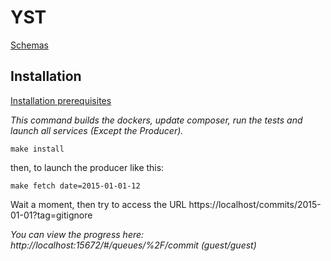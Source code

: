 YST
===

[Schemas](./doc/Schema/schema.md)

Installation
------------

[Installation prerequisites](./doc/installation/Installation.md)

*This command builds the dockers, update composer, run the tests and launch all services (Except the Producer).*
```shell
make install
```

then, to launch the producer like this:
```shell
make fetch date=2015-01-01-12
```
Wait a moment, then try to access the URL https://localhost/commits/2015-01-01?tag=gitignore

*You can view the progress here: http://localhost:15672/#/queues/%2F/commit (guest/guest)*